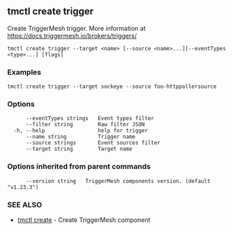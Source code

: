 ## tmctl create trigger

Create TriggerMesh trigger. More information at https://docs.triggermesh.io/brokers/triggers/

```
tmctl create trigger --target <name> [--source <name>...][--eventTypes <type>...] [flags]
```

### Examples

```
tmctl create trigger --target sockeye --source foo-httppollersource
```

### Options

```
      --eventTypes strings   Event types filter
      --filter string        Raw filter JSON
  -h, --help                 help for trigger
      --name string          Trigger name
      --source strings       Event sources filter
      --target string        Target name
```

### Options inherited from parent commands

```
      --version string   TriggerMesh components version. (default "v1.23.3")
```

### SEE ALSO

* [tmctl create](tmctl_create.md)	 - Create TriggerMesh component

